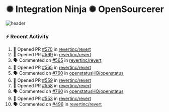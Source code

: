  
<h1 align="center">✺ Integration Ninja ✺ OpenSourcerer</h1>

![header](https://github.com/Nabhag8848/Nabhag8848/assets/65061890/3ecbdaa2-ea2a-4413-a40a-87945f5fb05a)

### :zap: Recent Activity

<!--START_SECTION:activity-->
1. 💪 Opened PR [#570](https://github.com/revertinc/revert/pull/570) in [revertinc/revert](https://github.com/revertinc/revert)
2. 💪 Opened PR [#569](https://github.com/revertinc/revert/pull/569) in [revertinc/revert](https://github.com/revertinc/revert)
3. 🗣 Commented on [#565](https://github.com/revertinc/revert/pull/565#issuecomment-2108222750) in [revertinc/revert](https://github.com/revertinc/revert)
4. 💪 Opened PR [#565](https://github.com/revertinc/revert/pull/565) in [revertinc/revert](https://github.com/revertinc/revert)
5. 🗣 Commented on [#760](https://github.com/openstatusHQ/openstatus/pull/760#issuecomment-2100060476) in [openstatusHQ/openstatus](https://github.com/openstatusHQ/openstatus)
6. 💪 Opened PR [#559](https://github.com/revertinc/revert/pull/559) in [revertinc/revert](https://github.com/revertinc/revert)
7. 💪 Opened PR [#558](https://github.com/revertinc/revert/pull/558) in [revertinc/revert](https://github.com/revertinc/revert)
8. 🗣 Commented on [#760](https://github.com/openstatusHQ/openstatus/pull/760#issuecomment-2095333107) in [openstatusHQ/openstatus](https://github.com/openstatusHQ/openstatus)
9. 💪 Opened PR [#553](https://github.com/revertinc/revert/pull/553) in [revertinc/revert](https://github.com/revertinc/revert)
10. 🗣 Commented on [#496](https://github.com/revertinc/revert/issues/496#issuecomment-2088132004) in [revertinc/revert](https://github.com/revertinc/revert)
<!--END_SECTION:activity-->

  



